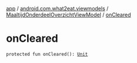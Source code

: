 [app](../../index.md) / [android.com.what2eat.viewmodels](../index.md) / [MaaltijdOnderdeelOverzichtViewModel](index.md) / [onCleared](./on-cleared.md)

# onCleared

`protected fun onCleared(): `[`Unit`](https://kotlinlang.org/api/latest/jvm/stdlib/kotlin/-unit/index.html)